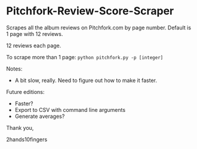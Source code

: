 # Pitchfork-Review-Score-Scraper

Scrapes all the album reviews on Pitchfork.com by page number. Default is 1 page with 12 reviews.

12 reviews each page.

To scrape more than 1 page:
`python pitchfork.py -p [integer]`

Notes:

- A bit slow, really. Need to figure out how to make it faster.

Future editions:

- Faster?
- Export to CSV with command line arguments
- Generate averages?


Thank you,

2hands10fingers
